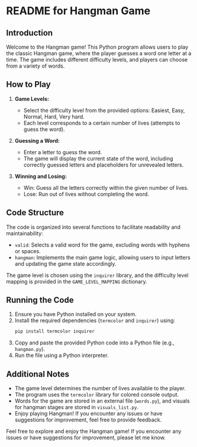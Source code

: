 # README for Hangman Game

## Introduction

Welcome to the Hangman game! This Python program allows users to play the classic Hangman game, where the player guesses a word one letter at a time. The game includes different difficulty levels, and players can choose from a variety of words.

## How to Play

1. **Game Levels:**
   - Select the difficulty level from the provided options: Easiest, Easy, Normal, Hard, Very hard.
   - Each level corresponds to a certain number of lives (attempts to guess the word).

2. **Guessing a Word:**
   - Enter a letter to guess the word.
   - The game will display the current state of the word, including correctly guessed letters and placeholders for unrevealed letters.

3. **Winning and Losing:**
   - Win: Guess all the letters correctly within the given number of lives.
   - Lose: Run out of lives without completing the word.

## Code Structure

The code is organized into several functions to facilitate readability and maintainability:

- `valid`: Selects a valid word for the game, excluding words with hyphens or spaces.
- `hangman`: Implements the main game logic, allowing users to input letters and updating the game state accordingly.

The game level is chosen using the `inquirer` library, and the difficulty level mapping is provided in the `GAME_LEVEL_MAPPING` dictionary.

## Running the Code

1. Ensure you have Python installed on your system.
2. Install the required dependencies (`termcolor` and `inquirer`) using:
   ```bash
   pip install termcolor inquirer
   ```
3. Copy and paste the provided Python code into a Python file (e.g., `hangman.py`).
4. Run the file using a Python interpreter.

## Additional Notes

- The game level determines the number of lives available to the player.
- The program uses the `termcolor` library for colored console output.
- Words for the game are stored in an external file (`words.py`), and visuals for hangman stages are stored in `visuals_list.py`.
- Enjoy playing Hangman! If you encounter any issues or have suggestions for improvement, feel free to provide feedback.

Feel free to explore and enjoy the Hangman game! If you encounter any issues or have suggestions for improvement, please let me know.
